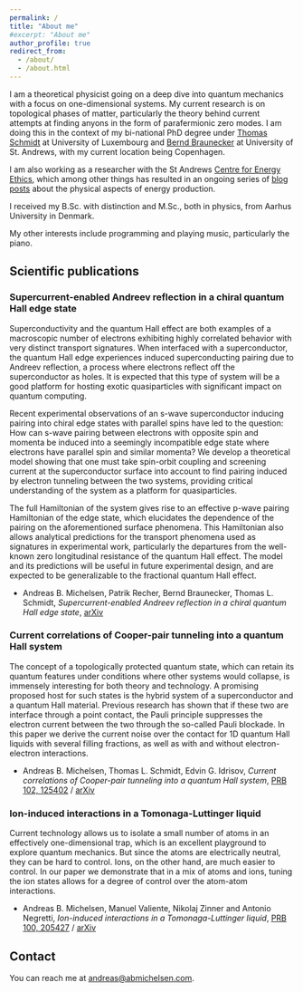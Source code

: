 ```yaml
---
permalink: /
title: "About me"
#excerpt: "About me"
author_profile: true
redirect_from:
  - /about/
  - /about.html
---
```


I am a theoretical physicist going on a deep dive into quantum mechanics with a focus on one-dimensional systems. My current research is on topological phases of matter, particularly the theory behind current attempts at finding anyons in the form of parafermionic zero modes. I am doing this in the context of my bi-national PhD degree under [Thomas Schmidt][1] at University of Luxembourg and [Bernd Braunecker][2] at University of St. Andrews, with my current location being Copenhagen.

I am also working as a researcher with the St Andrews [Centre for Energy Ethics][4], which among other things has resulted in an ongoing series of [blog posts][5] about the physical aspects of energy production.

I received my B.Sc. with distinction and M.Sc., both in physics, from Aarhus University in Denmark.

My other interests include programming and playing music, particularly the piano.

## Scientific publications

### Supercurrent-enabled Andreev reflection in a chiral quantum Hall edge state
Superconductivity and the quantum Hall effect are both examples of a macroscopic number of electrons exhibiting highly correlated behavior with very distinct transport signatures. When interfaced with a superconductor, the quantum Hall edge experiences induced superconducting pairing due to Andreev reflection, a process where electrons reflect off the superconductor as holes. It is expected that this type of system will be a good platform for hosting exotic quasiparticles with
significant impact on quantum computing.

Recent experimental observations of an s-wave superconductor inducing pairing into chiral edge states with parallel spins have led to the question: How can s-wave pairing between electrons with opposite spin and momenta be induced into a seemingly incompatible edge state where electrons have parallel spin and similar momenta? We develop a theoretical model showing that one must take spin-orbit coupling and screening current at the superconductor surface into account to find
pairing induced by electron tunneling between the two systems, providing critical understanding of the system as a platform for quasiparticles.

The full Hamiltonian of the system gives rise to an effective p-wave pairing Hamiltonian of the edge state, which elucidates the dependence of the pairing on the aforementioned surface phenomena. This Hamiltonian also allows analytical predictions for the transport phenomena used as signatures in experimental work, particularly the departures from the well-known zero longitudinal resistance of the quantum Hall effect. The model and its predictions will be useful in future experimental design, and are expected to be generalizable to the fractional quantum Hall effect.

- Andreas B. Michelsen, Patrik Recher, Bernd Braunecker, Thomas L. Schmidt, _Supercurrent-enabled Andreev reflection in a chiral quantum Hall edge state_, [arXiv](https://arxiv.org/abs/2203.13384)

### Current correlations of Cooper-pair tunneling into a quantum Hall system
The concept of a topologically protected quantum state, which can retain its quantum features under conditions where other systems would collapse, is immensely interesting for both theory and technology. A promising proposed host for such states is the hybrid system of a superconductor and a quantum Hall material. Previous research has shown that if these two are interface through a point contact, the Pauli principle suppresses the electron current between the two through the so-called Pauli blockade. In this paper we derive the current noise over the contact for 1D quantum Hall liquids with several filling fractions, as well as with and without electron-electron interactions.

- Andreas B. Michelsen, Thomas L. Schmidt, Edvin G. Idrisov, _Current correlations of Cooper-pair tunneling into a quantum Hall system_, [PRB 102, 125402](https://journals.aps.org/prb/abstract/10.1103/PhysRevB.102.125402) / [arXiv](https://arxiv.org/abs/2004.10279)

### Ion-induced interactions in a Tomonaga-Luttinger liquid
Current technology allows us to isolate a small number of atoms in an effectively one-dimensional trap, which is an excellent playground to explore quantum mechanics. But since the atoms are electrically neutral, they can be hard to control. Ions, on the other hand, are much easier to control. In our paper we demonstrate that in a mix of atoms and ions, tuning the ion states allows for a degree of control over the atom-atom interactions.

- Andreas B. Michelsen, Manuel Valiente, Nikolaj Zinner and Antonio Negretti, _Ion-induced interactions in a Tomonaga-Luttinger liquid_, [PRB 100, 205427](https://journals.aps.org/prb/abstract/10.1103/PhysRevB.100.205427) / [arXiv](https://arxiv.org/abs/1907.07090)

## Contact
You can reach me at [andreas@abmichelsen.com][3].

[1]:https://tmqs.uni.lu
[2]:https://www.st-andrews.ac.uk/~bhb/
[3]:mailto:andreas@abmichelsen.com
[4]:https://energyethics.st-andrews.ac.uk/
[5]:https://abmichelsen.com/outreach/energy-ethics/
